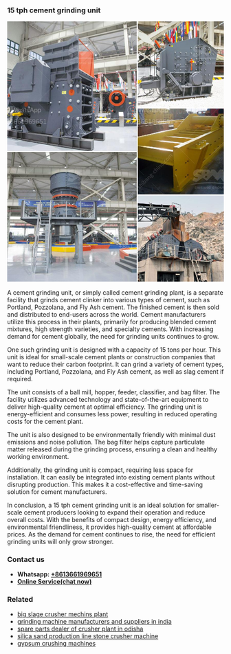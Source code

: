 <h3>15 tph cement grinding unit</h3><img src='1708497178.jpg' alt=''><p>A cement grinding unit, or simply called cement grinding plant, is a separate facility that grinds cement clinker into various types of cement, such as Portland, Pozzolana, and Fly Ash cement. The finished cement is then sold and distributed to end-users across the world. Cement manufacturers utilize this process in their plants, primarily for producing blended cement mixtures, high strength varieties, and specialty cements. With increasing demand for cement globally, the need for grinding units continues to grow.</p><p>One such grinding unit is designed with a capacity of 15 tons per hour. This unit is ideal for small-scale cement plants or construction companies that want to reduce their carbon footprint. It can grind a variety of cement types, including Portland, Pozzolana, and Fly Ash cement, as well as slag cement if required.</p><p>The unit consists of a ball mill, hopper, feeder, classifier, and bag filter. The facility utilizes advanced technology and state-of-the-art equipment to deliver high-quality cement at optimal efficiency. The grinding unit is energy-efficient and consumes less power, resulting in reduced operating costs for the cement plant.</p><p>The unit is also designed to be environmentally friendly with minimal dust emissions and noise pollution. The bag filter helps capture particulate matter released during the grinding process, ensuring a clean and healthy working environment.</p><p>Additionally, the grinding unit is compact, requiring less space for installation. It can easily be integrated into existing cement plants without disrupting production. This makes it a cost-effective and time-saving solution for cement manufacturers.</p><p>In conclusion, a 15 tph cement grinding unit is an ideal solution for smaller-scale cement producers looking to expand their operation and reduce overall costs. With the benefits of compact design, energy efficiency, and environmental friendliness, it provides high-quality cement at affordable prices. As the demand for cement continues to rise, the need for efficient grinding units will only grow stronger.</p><h3>Contact us</h3><ul><li><strong>Whatsapp:&nbsp;<a href="https://wa.me/8613661969651">+8613661969651</a></strong></li><li><a href="https://swt.shibang-china.com/?git&amp;zhl&amp;15 tph cement grinding unit"><strong>Online Service(chat now)</strong></a></li></ul><h3>Related</h3><ul><li><a href='big slage crusher mechins plant.md'>big slage crusher mechins plant</a></li><li><a href='grinding machine manufacturers and suppliers in india.md'>grinding machine manufacturers and suppliers in india</a></li><li><a href='spare parts dealer of crusher plant in odisha.md'>spare parts dealer of crusher plant in odisha</a></li><li><a href='silica sand production line stone crusher machine.md'>silica sand production line stone crusher machine</a></li><li><a href='gypsum crushing machines.md'>gypsum crushing machines</a></li></ul>